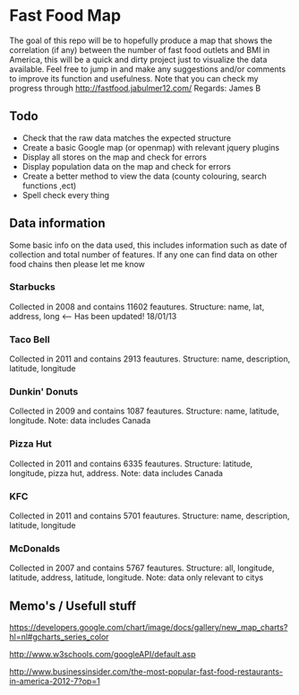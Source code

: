 # Fast Food Map

The goal of this repo will be to hopefully produce a map that shows the correlation (if any) between the number of fast food outlets and BMI in America, this will be a quick and dirty project just to visualize the data available. Feel free to jump in and make any suggestions and/or comments to improve its function and usefulness. Note that you can check my progress through http://fastfood.jabulmer12.com/
Regards: James B

## Todo

* Check that the raw data matches the expected structure
* Create a basic Google map (or openmap) with relevant jquery plugins
* Display all stores on the map and check for errors
* Display population data on the map and check for errors
* Create a better method to view the data (county colouring, search functions ,ect)
* Spell check every thing

## Data information

Some basic info on the data used,  this includes information such as date of collection and total number of features. If any one can find data on other food chains then please let me know

### Starbucks

Collected in 2008 and contains 11602 feautures. Structure: name, lat, address, long <-- Has been updated! 18/01/13

### Taco Bell

Collected in 2011 and contains 2913 feautures. Structure: name, description, latitude, longitude

### Dunkin' Donuts

Collected in 2009 and contains 1087 feautures. Structure: name, latitude, longitude. Note: data includes Canada

### Pizza Hut

Collected in 2011 and contains 6335 feautures. Structure: latitude, longitude, pizza hut, address. Note: data includes Canada

### KFC

Collected in 2011 and contains 5701 feautures. Structure: name, description, latitude, longitude

### McDonalds

Collected in 2007 and contains 5767 feautures. Structure: all, longitude, latitude, address, latitude, longitude. Note: data only relevant to citys

## Memo's / Usefull stuff

https://developers.google.com/chart/image/docs/gallery/new_map_charts?hl=nl#gcharts_series_color

http://www.w3schools.com/googleAPI/default.asp

http://www.businessinsider.com/the-most-popular-fast-food-restaurants-in-america-2012-7?op=1

